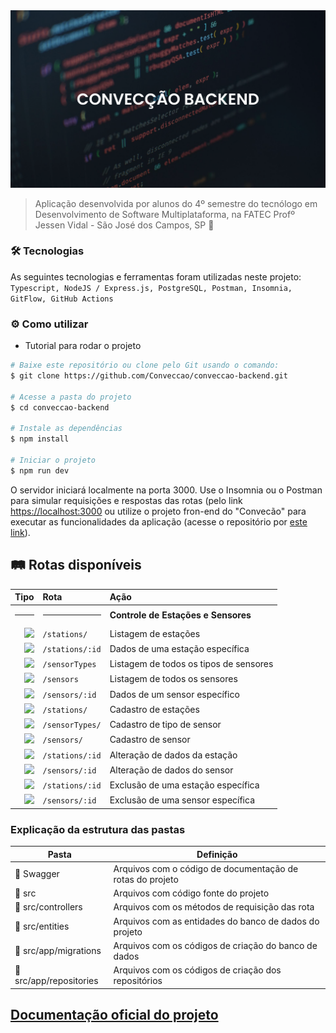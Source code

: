 <img src = "https://github.com/Conveccao/conveccao-backend/blob/develop/docs/conveccao-backend.png">

> Aplicação desenvolvida por alunos do 4º semestre do tecnólogo em Desenvolvimento de Software Multiplataforma, na FATEC Profº Jessen Vidal - São José dos Campos, SP :rocket:

### :hammer_and_wrench: Tecnologias

As seguintes tecnologias e ferramentas foram utilizadas neste projeto: `Typescript, NodeJS / Express.js, PostgreSQL, Postman, Insomnia, GitFlow, GitHub Actions`

### :gear: Como utilizar

<!-- Para consumir esta API, é preciso seguir o passo a passo abaixo ou utilizar a URL do serviço em nuvem (através deste link: [https://help-duck-tickets.herokuapp.com/tickets/](https://help-duck-tickets.herokuapp.com/tickets/)). -->

- Tutorial para rodar o projeto

```bash
# Baixe este repositório ou clone pelo Git usando o comando:
$ git clone https://github.com/Conveccao/conveccao-backend.git

# Acesse a pasta do projeto
$ cd conveccao-backend

# Instale as dependências
$ npm install

# Iniciar o projeto
$ npm run dev


```
O servidor iniciará localmente na porta 3000. Use o Insomnia ou o Postman para simular requisições e respostas das rotas (pelo link [https://localhost:3000]((https://localhost:3000)) ou utilize o projeto fron-end do "Convecão" para executar as funcionalidades da aplicação (acesse o repositório por [este link](https://github.com/Conveccao/conveccao-frontend)).

## :railway_track: Rotas disponíveis
<div>
  
|                                                                    Tipo | Rota                                 | Ação                            |
| ----------------------------------------------------------------------: | :----------------------------------- | :------------------------------ |
|   <hr>                                                                  | <hr>                                 | **Controle de Estações e Sensores**        |
| [![](https://img.shields.io/badge/GET-2E8B57?style=for-the-badge)]() | `/stations/` | Listagem de estações|
| [![](https://img.shields.io/badge/GET-2E8B57?style=for-the-badge)]() | `/stations/:id`| Dados de uma estação específica|
| [![](https://img.shields.io/badge/GET-2E8B57?style=for-the-badge)]() | `/sensorTypes`| Listagem de todos os tipos de sensores|
| [![](https://img.shields.io/badge/GET-2E8B57?style=for-the-badge)]() | `/sensors`| Listagem de todos os sensores|
| [![](https://img.shields.io/badge/GET-2E8B57?style=for-the-badge)]() | `/sensors/:id`| Dados de um sensor específico |
| [![](https://img.shields.io/badge/POST-4682B4?style=for-the-badge)]() | `/stations/`| Cadastro de estações |
| [![](https://img.shields.io/badge/POST-4682B4?style=for-the-badge)]() | `/sensorTypes/`| Cadastro de tipo de sensor|
| [![](https://img.shields.io/badge/POST-4682B4?style=for-the-badge)]() | `/sensors/`| Cadastro de sensor | 
| [![](https://img.shields.io/badge/PUT-9370DB?style=for-the-badge)]() | `/stations/:id`| Alteração de dados da estação |
| [![](https://img.shields.io/badge/PUT-9370DB?style=for-the-badge)]() | `/sensors/:id`| Alteração de dados do sensor |
| [![](https://img.shields.io/badge/DELETE-CD853F?style=for-the-badge)]() | `/stations/:id`| Exclusão de uma estação específica
| [![](https://img.shields.io/badge/DELETE-CD853F?style=for-the-badge)]() | `/sensors/:id`| Exclusão de uma sensor específica

</div>

### Explicação da estrutura das pastas

| Pasta                                                       | Definição                                                                       |
| ----------------------------------------------------------- | ------------------------------------------------------------------------------- |
| :open_file_folder: Swagger                                     | Arquivos com o código de documentação de rotas do projeto                                          |
| :open_file_folder: src                               | Arquivos com código fonte do projeto |
| :open_file_folder: src/controllers                          | Arquivos com os métodos de requisição das rota|
| :open_file_folder: src/entities                             | Arquivos com as entidades do banco de dados do projeto|
| :open_file_folder: src/app/migrations | Arquivos com os códigos de criação do banco de dados |
| :open_file_folder: src/app/repositories | Arquivos com os códigos de criação dos repositórios |




## [Documentação oficial do projeto](https://github.com/Conveccao/conveccao-documentacao)

<br>
